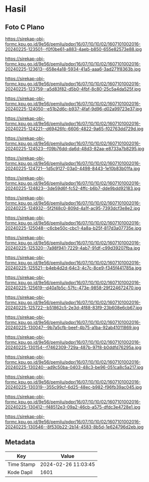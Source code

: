 # Hasil

## Foto C Plano

https://sirekap-obj-formc.kpu.go.id/9e56/pemilu/pdpr/16/07/10/10/02/1607101002016-20240225-123501--f0f0be61-a883-4aeb-b850-655e82573e88.jpg

https://sirekap-obj-formc.kpu.go.id/9e56/pemilu/pdpr/16/07/10/10/02/1607101002016-20240225-123613--658e4a18-5934-41a5-aaa6-3ad271f8363b.jpg

https://sirekap-obj-formc.kpu.go.id/9e56/pemilu/pdpr/16/07/10/10/02/1607101002016-20240225-123759--a5d83f82-d5b0-4fbf-8c80-25c5a4da525f.jpg

https://sirekap-obj-formc.kpu.go.id/9e56/pemilu/pdpr/16/07/10/10/02/1607101002016-20240225-124050--e51b2d6c-b937-4faf-9d96-d02a99723e37.jpg

https://sirekap-obj-formc.kpu.go.id/9e56/pemilu/pdpr/16/07/10/10/02/1607101002016-20240225-124221--d69426fc-6606-4822-9a65-f02763dd729d.jpg

https://sirekap-obj-formc.kpu.go.id/9e56/pemilu/pdpr/16/07/10/10/02/1607101002016-20240225-124523--f09b76dd-da6d-48d3-82aa-e8733a7b8295.jpg

https://sirekap-obj-formc.kpu.go.id/9e56/pemilu/pdpr/16/07/10/10/02/1607101002016-20240225-124721--1d5c9127-03a0-4498-8443-1e10b83b01fa.jpg

https://sirekap-obj-formc.kpu.go.id/9e56/pemilu/pdpr/16/07/10/10/02/1607101002016-20240225-124823--3de59d6f-fc52-4ffc-b6b7-dde9bdd92183.jpg

https://sirekap-obj-formc.kpu.go.id/9e56/pemilu/pdpr/16/07/10/10/02/1607101002016-20240225-124932--5f2f48c0-809d-4a1f-ac95-7393dcf3e8e2.jpg

https://sirekap-obj-formc.kpu.go.id/9e56/pemilu/pdpr/16/07/10/10/02/1607101002016-20240225-125048--c6cbe50c-cbc1-4a8a-b25f-817d3a07735e.jpg

https://sirekap-obj-formc.kpu.go.id/9e56/pemilu/pdpr/16/07/10/10/02/1607101002016-20240225-125320--7a98f941-7229-4ab7-91df-c99d39207fba.jpg

https://sirekap-obj-formc.kpu.go.id/9e56/pemilu/pdpr/16/07/10/10/02/1607101002016-20240225-125521--b4eb4d2d-64c3-4c7c-8ce9-f345f441785a.jpg

https://sirekap-obj-formc.kpu.go.id/9e56/pemilu/pdpr/16/07/10/10/02/1607101002016-20240225-125619--d40a1b5c-57fc-473e-9858-29f224672470.jpg

https://sirekap-obj-formc.kpu.go.id/9e56/pemilu/pdpr/16/07/10/10/02/1607101002016-20240225-125722--b51862c5-2e3d-4f88-83f9-23b608e6cb67.jpg

https://sirekap-obj-formc.kpu.go.id/9e56/pemilu/pdpr/16/07/10/10/02/1607101002016-20240225-130047--9b7a5cfb-beef-4b75-a1ba-92ab41011869.jpg

https://sirekap-obj-formc.kpu.go.id/9e56/pemilu/pdpr/16/07/10/10/02/1607101002016-20240225-130154--f7462309-729a-487b-97f8-b0ddfd76295a.jpg

https://sirekap-obj-formc.kpu.go.id/9e56/pemilu/pdpr/16/07/10/10/02/1607101002016-20240225-130240--ad9c50ba-0403-48c3-be96-051ca8c5a217.jpg

https://sirekap-obj-formc.kpu.go.id/9e56/pemilu/pdpr/16/07/10/10/02/1607101002016-20240225-130319--355c99cf-6d25-48ec-b982-f96fb39ac045.jpg

https://sirekap-obj-formc.kpu.go.id/9e56/pemilu/pdpr/16/07/10/10/02/1607101002016-20240225-130412--f48512e3-09a2-46cb-a575-dfdc3e4728e1.jpg

https://sirekap-obj-formc.kpu.go.id/9e56/pemilu/pdpr/16/07/10/10/02/1607101002016-20240225-130546--8f530b22-2b14-4583-8b5d-1e624796d2eb.jpg


## Metadata

| Key        | Value               |
| ---------- | ------------------- |
| Time Stamp | 2024-02-26 11:03:45 |
| Kode Dapil | 1601                |



